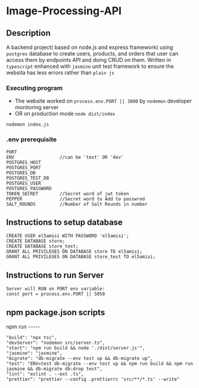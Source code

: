 # Image-Processing-API

## Description
A backend project( based on node.js and express framework) using `postgres` database to create users, products, and orders that user can access them by endpoints API and doing CRUD on them.
Written in `typescript` enhanced with `jasmine` unit test framework to ensure the websita has less errors rather than `plain js`


### Executing program

* The website worked on `process.env.PORT || 3000` by `nodemon` developer monitoring server
* OR on production mode `node dist/index`
```
nodemon index.js
```

### .env prerequisite
```
PORT
ENV                 //can be 'test' OR 'dev'
POSTGRES_HOST
POSTGRES_PORT
POSTGRES_DB
POSTGRES_TEST_DB
POSTGRES_USER
POSTGRES_PASSWORD
TOKEN_SECRET        //Secret word of jwt token
PEPPER              //Secret word to Add to passwrod
SALT_ROUNDS         //Number of Salt Rounds in number
```

## Instructions to setup database
```
CREATE USER el5amisi WITH PASSWORD 'el5amisi';
CREATE DATABASE store;
CREATE DATABASE store_test;
GRANT ALL PRIVILEGES ON DATABASE store TO el5amisi;
GRANT ALL PRIVILEGES ON DATABASE store_test TO el5amisi;
```

## Instructions to run Server
```
Server will RUN on PORT env variable:
const port = process.env.PORT || 5050
```

## npm package.json scripts
npm run -----
```
"build": "npx tsc",
"devServer": "nodemon src/server.ts",
"start": "npm run build && node './dist/server.js'",
"jasmine": "jasmine",
"migrate": "db-migrate --env test up && db-migrate up",
"test": "ENV=test db-migrate --env test up && npm run build && npm run jasmine && db-migrate db:drop test",
"lint": "eslint . --ext .ts",
"prettier": "prettier --config .prettierrc 'src/**/*.ts' --write"
```